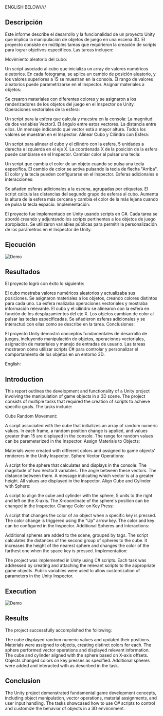 ENGLISH BELOW\/\/\/\/
## Descripción

Este informe describe el desarrollo y la funcionalidad de un proyecto Unity que implica la manipulación de objetos de juego en una escena 3D. El proyecto consiste en múltiples tareas que requirieron la creación de scripts para lograr objetivos específicos. Las tareas incluyen:

Movimiento aleatorio del cubo:

Un script asociado al cubo que inicializa un array de valores numéricos aleatorios.
En cada fotograma, se aplica un cambio de posición aleatorio, y los valores superiores a 15 se muestran en la consola.
El rango de valores aleatorios puede parametrizarse en el Inspector.
Asignar materiales a objetos:

Se crearon materiales con diferentes colores y se asignaron a los renderizadores de los objetos del juego en el Inspector de Unity.
Operaciones vectoriales de la esfera:

Un script para la esfera que calcula y muestra en la consola:
La magnitud de dos variables Vector3.
El ángulo entre estos vectores.
La distancia entre ellos.
Un mensaje indicando qué vector está a mayor altura.
Todos los valores se muestran en el Inspector.
Alinear Cubo y Cilindro con Esfera:

Un script para alinear el cubo y el cilindro con la esfera, 5 unidades a derecha e izquierda en el eje X.
La coordenada X de la posición de la esfera puede cambiarse en el Inspector.
Cambiar color al pulsar una tecla:

Un script que cambia el color de un objeto cuando se pulsa una tecla específica.
El cambio de color se activa pulsando la tecla de flecha "Arriba".
El color y la tecla pueden configurarse en el Inspector.
Esferas adicionales e interacciones:

Se añaden esferas adicionales a la escena, agrupadas por etiquetas.
El script calcula las distancias del segundo grupo de esferas al cubo.
Aumenta la altura de la esfera más cercana y cambia el color de la más lejana cuando se pulsa la tecla espacio.
Implementación:

El proyecto fue implementado en Unity usando scripts en C#. Cada tarea se abordó creando y adjuntando los scripts pertinentes a los objetos de juego apropiados. Se utilizaron variables públicas para permitir la personalización de los parámetros en el Inspector de Unity.
## Ejecución

![Demo](/presentation.gif)

## Resultados

El proyecto logró con éxito lo siguiente:

El cubo mostraba valores numéricos aleatorios y actualizaba sus posiciones.
Se asignaron materiales a los objetos, creando colores distintos para cada uno.
La esfera realizaba operaciones vectoriales y mostraba información relevante.
El cubo y el cilindro se alinearon con la esfera en función de los desplazamientos del eje X.
Los objetos cambian de color al pulsar las teclas especificadas.
Se añadieron esferas adicionales y se interactuó con ellas como se describe en la tarea.
Conclusiones:

El proyecto Unity demostró conceptos fundamentales de desarrollo de juegos, incluyendo manipulación de objetos, operaciones vectoriales, asignación de materiales y manejo de entradas de usuario. Las tareas mostraron cómo utilizar scripts C# para controlar y personalizar el comportamiento de los objetos en un entorno 3D.

English:
## Introduction

This report outlines the development and functionality of a Unity project involving the manipulation of game objects in a 3D scene. The project consists of multiple tasks that required the creation of scripts to achieve specific goals. The tasks include:

Cube Random Movement:

A script associated with the cube that initializes an array of random numeric values.
In each frame, a random position change is applied, and values greater than 15 are displayed in the console.
The range for random values can be parameterized in the Inspector.
Assign Materials to Objects:

Materials were created with different colors and assigned to game objects' renderers in the Unity Inspector.
Sphere Vector Operations:

A script for the sphere that calculates and displays in the console:
The magnitude of two Vector3 variables.
The angle between these vectors.
The distance between them.
A message indicating which vector is at a greater height.
All values are displayed in the Inspector.
Align Cube and Cylinder with Sphere:

A script to align the cube and cylinder with the sphere, 5 units to the right and left on the X-axis.
The X-coordinate of the sphere's position can be changed in the Inspector.
Change Color on Key Press:

A script that changes the color of an object when a specific key is pressed.
The color change is triggered using the "Up" arrow key.
The color and key can be configured in the Inspector.
Additional Spheres and Interactions:

Additional spheres are added to the scene, grouped by tags.
The script calculates the distances of the second group of spheres to the cube.
It increases the height of the nearest sphere and changes the color of the farthest one when the space key is pressed.
Implementation:

The project was implemented in Unity using C# scripts. Each task was addressed by creating and attaching the relevant scripts to the appropriate game objects. Public variables were used to allow customization of parameters in the Unity Inspector.
## Execution

![Demo](/presentation.gif)
## Results

The project successfully accomplished the following:

The cube displayed random numeric values and updated their positions.
Materials were assigned to objects, creating distinct colors for each.
The sphere performed vector operations and displayed relevant information.
The cube and cylinder aligned with the sphere based on X-axis offsets.
Objects changed colors on key presses as specified.
Additional spheres were added and interacted with as described in the task.
## Conclusion

The Unity project demonstrated fundamental game development concepts, including object manipulation, vector operations, material assignments, and user input handling. The tasks showcased how to use C# scripts to control and customize the behavior of objects in a 3D environment.